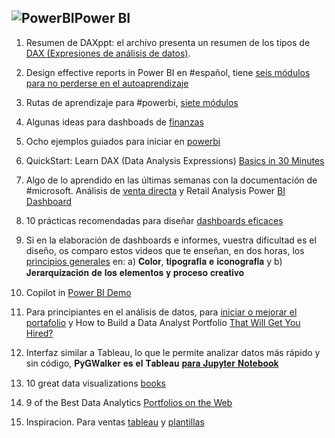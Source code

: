 ## ![PowerBI](https://user-images.githubusercontent.com/82233779/204108116-2a27c514-e70b-4993-b58c-a22a2d4d40a1.PNG)Power BI

1. Resumen de DAXppt: el archivo presenta un resumen de los tipos de [DAX (Expresiones de análisis de datos)](https://learn.microsoft.com/es-es/dax/dax-overview).
   
2. Design effective reports in Power BI en #español, tiene [seis módulos para no perderse en el autoaprendizaje](https://learn.microsoft.com/es-es/users/heyrob/collections/o4dhk4z8xpr8q?source=docs)

3. Rutas de aprendizaje para #powerbi, [siete módulos](https://learn.microsoft.com/es-es/training/)  

4. Algunas ideas para dashboads de [finanzas](https://www.tableau.com/es-es/learn/articles/sales-dashboards-examples-and-templates) 

5. Ocho ejemplos guiados para iniciar en [powerbi](https://learn.microsoft.com/es-es/power-bi/create-reports/sample-datasets#explore-excel-samples-in-excel ) 

6. QuickStart: Learn DAX (Data Analysis Expressions) [Basics in 30 Minutes](https://support.microsoft.com/en-us/office/quickstart-learn-dax-basics-in-30-minutes-51744643-c2a5-436a-bdf6-c895762bec1a?omkt=en-us&ui=en-us&rs=en-us&ad=us) 

7. Algo de lo aprendido en las últimas semanas con la documentación de #microsoft. Análisis de [venta directa](https://learn.microsoft.com/es-es/power-bi/create-reports/sample-retail-analysis) y Retail Analysis Power [BI Dashboard](https://yodalearning.com/tutorials/retail-analysis-power-bi-dashboard/)  

8. 10 prácticas recomendadas para diseñar [dashboards eficaces](https://www.studocu.com/cl/document/universidad-tecnologica-metropolitana/mecanica-de-fluidos/10-practicas-recomendadas-para-crear-dashboards-eficaces/63650342)

9. Si en la elaboración de dashboards e informes, vuestra dificultad es el diseño, os comparo estos videos que te enseñan, en dos horas, los [principios generales](https://www.linkedin.com/posts/evelyn-ortiz_diseaeho-activity-7055345877455884288-EgBt?utm_source=share&utm_medium=member_desktop) en: a) 𝐂𝐨𝐥𝐨𝐫, 𝐭𝐢𝐩𝐨𝐠𝐫𝐚𝐟𝐢́𝐚 𝐞 𝐢𝐜𝐨𝐧𝐨𝐠𝐫𝐚𝐟𝐢́𝐚 y b) 𝐉𝐞𝐫𝐚𝐫𝐪𝐮𝐢𝐳𝐚𝐜𝐢𝐨́𝐧 𝐝𝐞 𝐥𝐨𝐬 𝐞𝐥𝐞𝐦𝐞𝐧𝐭𝐨𝐬 𝐲 𝐩𝐫𝐨𝐜𝐞𝐬𝐨 𝐜𝐫𝐞𝐚𝐭𝐢𝐯𝐨 

10. Copilot in [Power BI Demo](https://www.youtube.com/watch?v=wr__6tM5U6I) 

11. Para principiantes en el análisis de datos, para [iniciar o mejorar el portafolio](https://www.linkedin.com/posts/evelyn-ortiz_principiantes-portafolio-powerbi-activity-7067686923594526720-Z-x1?utm_source=share&utm_medium=member_desktop) y How to Build a Data Analyst Portfolio [That Will Get You Hired?](https://www.projectpro.io/article/how-to-build-a-data-analyst-portfolio/529)


12. Interfaz similar a Tableau, lo que le permite analizar datos más rápido y sin código, 𝐏𝐲𝐆𝐖𝐚𝐥𝐤𝐞𝐫 𝐞𝐬 𝐞𝐥 𝐓𝐚𝐛𝐥𝐞𝐚𝐮 [𝐩𝐚𝐫𝐚 𝐉𝐮𝐩𝐲𝐭𝐞𝐫 𝐍𝐨𝐭𝐞𝐛𝐨𝐨𝐤](https://www.linkedin.com/posts/pfzambra_%3F%3F%3F%3F%3F%3F%3F%3F%3F-%3F%3F-%3F%3F-%3F%3F%3F%3F%3F%3F-activity-7103402838793277442-LHOt?utm_source=share&utm_medium=member_desktop)

13. 10 great data visualizations [books](https://www.linkedin.com/feed/update/urn:li:activity:7106622343518511104/?updateEntityUrn=urn%3Ali%3Afs_updateV2%3A%28urn%3Ali%3Aactivity%3A7106622343518511104%2CFEED_DETAIL%2CEMPTY%2CDEFAULT%2Cfalse%29)
14. 9 of the Best Data Analytics [Portfolios on the Web](https://careerfoundry.com/en/blog/data-analytics/data-analytics-portfolio-examples/)

15. Inspiracion. Para ventas [tableau](https://www.tableau.com/es-mx/learn/articles/sales-dashboards-examples-and-templates) y [plantillas](https://www.plandemejora.com/plantillas-de-dashboard-de-ventas-gratis/)

